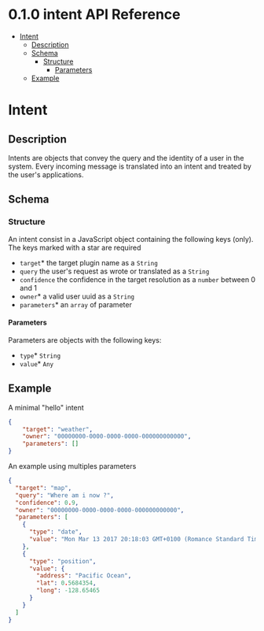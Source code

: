 <!-- version -->
# 0.1.0 intent API Reference
<!-- end version -->

<!-- toc -->
  - [Intent](#intent)
    - [Description](#description)
    - [Schema](#schema)
      - [Structure](#structure)
        - [Parameters](#parameters)
    - [Example](#example)
<!-- end toc -->

# Intent

## Description

Intents are objects that convey the query and the identity of a user in the system.
Every incoming message is translated into an intent and treated by the user's applications.

## Schema

### Structure

An intent consist in a JavaScript object containing the following keys (only). 
The keys marked with a star are required
  - `target`* the target plugin name as a `String`
  - `query` the user's request as wrote or translated as a `String`
  - `confidence` the confidence in the target resolution as a `number` between 0 and 1
  - `owner`* a valid user uuid as a `String`
  - `parameters`* an `array` of parameter

#### Parameters

Parameters are objects with the following keys:
  - `type`* `String`
  - `value`* `Any`

## Example

A minimal "hello" intent 

```json
{
    "target": "weather",
    "owner": "00000000-0000-0000-0000-000000000000",
    "parameters": []
}
```

An example using multiples parameters

```json
{
  "target": "map",
  "query": "Where am i now ?",
  "confidence": 0.9,
  "owner": "00000000-0000-0000-0000-000000000000",
  "parameters": [
    {
      "type": "date",
      "value": "Mon Mar 13 2017 20:18:03 GMT+0100 (Romance Standard Time)"
    },
    {
      "type": "position",
      "value": {
        "address": "Pacific Ocean",
        "lat": 0.5684354,
        "long": -128.65465
      }
    }
  ]
}
```

